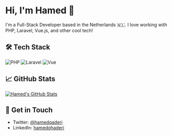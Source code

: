 # Hi, I'm Hamed 👋

I'm a Full-Stack Developer based in the Netherlands 🇳🇱. I love working with PHP, Laravel, Vue.js, and other cool tech!

## 🛠 Tech Stack

![PHP](https://img.shields.io/badge/-PHP-777BB4?style=flat-square&logo=php)
![Laravel](https://img.shields.io/badge/-Laravel-FF2D20?style=flat-square&logo=laravel)
![Vue](https://img.shields.io/badge/-Vue-4FC08D?style=flat-square&logo=vue.js)

## 📈 GitHub Stats

[![Hamed's GitHub Stats](https://github-readme-stats.vercel.app/api?username=hamedghaderi&show_icons=true)](https://github.com/hamedghaderi)

## 📮 Get in Touch

- Twitter: [@hamedqaderi](https://twitter.com/hamedqaderi)
- LinkedIn: [hamedghaderi](https://www.linkedin.com/in/hamedghaderi/)
